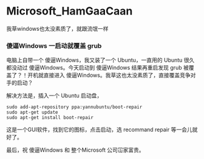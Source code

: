 # Microsoft_HamGaaCaan
我草windows也太没素质了，就跟流氓一样

### 傻逼Windows 一启动就覆盖 grub
电脑上自带一个 傻逼Windows，我又装了一个 Ubuntu，一直用的 Ubuntu 很久都没动过 傻逼Windows。今天启动到 傻逼Windows 结果再重启发现 grub 被覆盖了？！开机就直接进入 傻逼Windows。我草这也太没素质了，直接覆盖竞争对手的启动？

解决方法是，插入一个 Ubuntu 启动盘，
```
sudo add-apt-repository ppa:yannubuntu/boot-repair
sudo apt-get update
sudo apt-get install boot-repair
```
这是一个GUI软件，找到它的图标，点击启动，选 recommand repair 等一会儿就好了。

最后，祝 傻逼Windows 和 整个Microsoft 公司冚家富贵。
